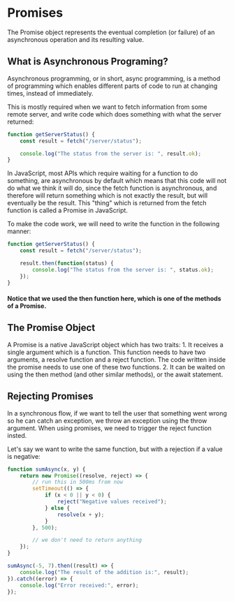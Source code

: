 # Promises
The Promise object represents the eventual completion (or failure) of an asynchronous operation and its resulting value.

## What is Asynchronous Programing?

Asynchronous programming, or in short, async programming, is a method of programming which enables different parts of code to run at changing times, instead of immediately.

This is mostly required when we want to fetch information from some remote server, and write code which does something with what the server returned:

```JavaScript
function getServerStatus() {
    const result = fetch("/server/status");

    console.log("The status from the server is: ", result.ok);
}
```

In JavaScript, most APIs which require waiting for a function to do something, are asynchronous by default which means that this code will not do what we think it will do, since the fetch function is asynchronous, and therefore will return something which is not exactly the result, but will eventually be the result. This "thing" which is returned from the fetch function is called a Promise in JavaScript.

To make the code work, we will need to write the function in the following manner:

```JavaScript
function getServerStatus() {
    const result = fetch("/server/status");

    result.then(function(status) {
        console.log("The status from the server is: ", status.ok);
    });
}
```

#### Notice that we used the then function here, which is one of the methods of a Promise.

## The Promise Object
A Promise is a native JavaScript object which has two traits: 1. It receives a single argument which is a function. This function needs to have two arguments, a resolve function and a reject function. The code written inside the promise needs to use one of these two functions. 2. It can be waited on using the then method (and other similar methods), or the await statement.

## Rejecting Promises
In a synchronous flow, if we want to tell the user that something went wrong so he can catch an exception, we throw an exception using the throw argument. When using promises, we need to trigger the reject function insted.

Let's say we want to write the same function, but with a rejection if a value is negative: 

```JavaScript
function sumAsync(x, y) {
    return new Promise((resolve, reject) => {
        // run this in 500ms from now
        setTimeout(() => {
            if (x < 0 || y < 0) {
                reject("Negative values received");
            } else {
                resolve(x + y);
            }
        }, 500);

        // we don't need to return anything
    });
}

sumAsync(-5, 7).then((result) => {
    console.log("The result of the addition is:", result);
}).catch((error) => {
    console.log("Error received:", error);
});
```